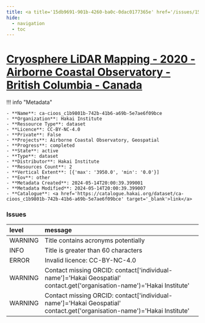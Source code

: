 ```yaml
---
title: <a title='15db9691-901b-4260-ba0c-0dac0177365e' href='/issues/15db9691-901b-4260-ba0c-0dac0177365e/' target='_blank'>Cryosphere LiDAR Mapping - 2020 - Airborne Coastal Observatory -British Columbia - Canada</a>
hide:
  - navigation
  - toc
---
```


# <a title='15db9691-901b-4260-ba0c-0dac0177365e' href='/issues/15db9691-901b-4260-ba0c-0dac0177365e/' target='_blank'>Cryosphere LiDAR Mapping - 2020 - Airborne Coastal Observatory -British Columbia - Canada</a>

<div id='map'></div>

!!! info "Metadata"
    
    - **Name**: ca-cioos_c1b9801b-742b-41b6-a69b-5e7ae6f09bce 
    - **Organization**: Hakai Institute 
    - **Ressource Type**: dataset 
    - **Licence**: CC-BY-NC-4.0 
    - **Private**: False 
    - **Projects**: Airborne Coastal Observatory, Geospatial 
    - **Progress**: completed 
    - **State**: active 
    - **Type**: dataset 
    - **Distributor**: Hakai Institute 
    - **Resources Count**: 2 
    - **Vertical Extent**: [{'max': '3950.0', 'min': '0.0'}] 
    - **Eov**: other 
    - **Metadata Created**: 2024-05-14T20:00:39.399001 
    - **Metadata Modified**: 2024-05-14T20:00:39.399007 
    - **Catalogue**: <a href='https://catalogue.hakai.org/dataset/ca-cioos_c1b9801b-742b-41b6-a69b-5e7ae6f09bce' target='_blank'>link</a> 

### Issues

| level   | message                                                                                                                 |
|:--------|:------------------------------------------------------------------------------------------------------------------------|
| WARNING | Title contains acronyms potentially                                                                                     |
| INFO    | Title is greater than 60 characters                                                                                     |
| ERROR   | Invalid licence: CC-BY-NC-4.0                                                                                           |
| WARNING | Contact missing ORCID: contact['individual-name']='Hakai Geospatial' contact.get('organisation-name')='Hakai Institute' |
| WARNING | Contact missing ORCID: contact['individual-name']='Hakai Geospatial' contact.get('organisation-name')='Hakai Institute' |

<script>
   document.addEventListener("DOMContentLoaded", function() {
    var map = L.map('map').setView([51.505, -125.09], 5);
    L.tileLayer('https://tile.openstreetmap.org/{z}/{x}/{y}.png', {
        maxZoom: 19,
        attribution: '&copy; <a href="http://www.openstreetmap.org/copyright">OpenStreetMap</a>'
    }).addTo(map);
    var geojsonFeature = {
        "type": "Feature",
        "properties": {
            "name" : "<a title='15db9691-901b-4260-ba0c-0dac0177365e' href='/issues/15db9691-901b-4260-ba0c-0dac0177365e/' target='_blank'>Cryosphere LiDAR Mapping - 2020 - Airborne Coastal Observatory -British Columbia - Canada</a>"
        },
        "geometry": {'type': 'Polygon', 'coordinates': [[[-128.7, 48.22], [-120.8, 48.22], [-120.8, 52.39], [-128.7, 52.39], [-128.7, 48.22]]]}
    }
    L.geoJSON(geojsonFeature).addTo(map);
   })
</script>